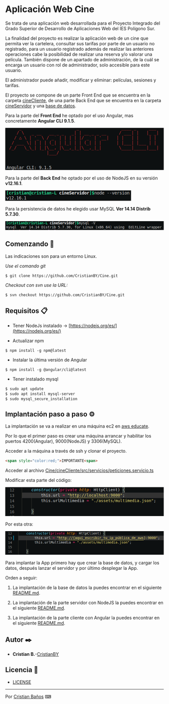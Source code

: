 # Aplicación Web Cine 

Se trata de una aplicación web desarrollada para el Proyecto Integrado del Grado Superior de Desarrollo de Aplicaciones Web del IES Polígono Sur.

La finalidad del proyecto es realizar la aplicación web de un cine que permita ver la cartelera, consultar sus tarifas por parte de un usuario no registrado,
para un usuario registrado además de realizar las anteriores operaciones cabe la posibilidad de realizar una reserva y/o valorar una película. También dispone de un 
apartado de administración, de la cuál se encarga un usuario con rol de administrador, solo accesible para este usuario.

El administrador puede añadir, modificar y eliminar: películas, sesiones y tarifas.

El proyecto se compone de un parte Front End que se encuentra en la carpeta [cineCliente](Cine/cineCliente), de una parte Back End que se encuentra en la carpeta
[cineServidor](Cine/cineServidor) y una [base de datos](Cine/DB).

Para la parte del **Front End** he optado por el uso Angular, mas concretamente **Angular CLI 9.1.5**.

![Angular 9.1.5](Cine/image/angularv.png)

Para la parte del **Back End** he optado por el uso de NodeJS en su versión **v12.16.1**.

![Node v12.16.1](Cine/image/nodev.png)

Para la persistencia de datos he elegido usar MySQL **Ver 14.14 Distrib 5.7.30**.

![MySQL Ver 14.14 Distrib 5.7.30](Cine/image/mysqlv.png)

## Comenzando 🚀

Las indicaciones son para un entorno Linux.

_Use el comando git_

~~~
$ git clone https://github.com/CristianBY/Cine.git
~~~

_Checkout con svn use la URL:_

~~~
$ svn checkout https://github.com/CristianBY/Cine.git
~~~

## Requisitos 📋


- Tener NodeJs instalado -> [https://nodejs.org/es/](https://nodejs.org/es/)

- Actualizar npm

~~~
$ npm install -g npm@latest
~~~

- Instalar la última versión de Angular

~~~
$ npm install -g @angular/cli@latest
~~~

- Tener instalado mysql

~~~
$ sudo apt update
$ sudo apt install mysql-server
$ sudo mysql_secure_installation
~~~

## Implantación paso a paso ⚙️

La implantación se va a realizar en una máquina ec2 en [aws educate](https://aws.amazon.com/es/education/awseducate/).

Por lo que el primer paso es crear una máquina arrancar y habilitar los puertos 4200(Angular), 9000(NodeJS) y 3306(MySQL).

Acceder a la máquina a través de ssh y clonar el proyecto.

~~~html
<span style="color:red;">IMPORTANTE<span>
~~~

Acceder al archivo [Cine/cineCliente/src/servicios/peticiones.servicio.ts](Cine/cineCliente/src/servicios/peticiones.servicio.ts)

Modificar esta parte del código:

![servidor dev](Cine/image/dirdesarrollo.png)

Por esta otra:

![servidor despliegue](Cine/image/diraws.png)



Para implantar la App primero hay que crear la base de datos, y cargar los datos, después lanzar el servidor y por último desplegar la App.

Orden a seguir:

1. La implantación de la base de datos la puedes encontrar en el siguiente [README.md](Cine/DB/README.md).

2. La implantación de la parte servidor con NodeJS la puedes encontrar en el siguiente [README.md](Cine/cineServidor/README.md).

3. La implantación de la parte cliente con Angular la puedes encontrar en el siguiente [README.md](Cine/cineCliente/README.md).


## Autor ✒️

* **Cristian B.**-[CristianBY](https://github.com/CristianBY)


## Licencia 📄

* [LICENSE](LICENSE.md)

---
Por [Cristian Baños](https://www.linkedin.com/in/cristianby/) ⌨